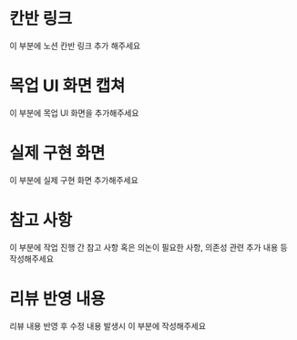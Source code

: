 # 칸반 링크   
이 부분에 노션 칸반 링크 추가 해주세요   
# 목업 UI 화면 캡쳐   
이 부분에 목업 UI 화면을 추가해주세요   
# 실제 구현 화면   
이 부분에 실제 구현 화면 추가해주세요   
# 참고 사항   
이 부분에 작업 진행 간 참고 사항 혹은 의논이 필요한 사항, 의존성 관련 추가 내용 등 작성해주세요   
# 리뷰 반영 내용   
리뷰 내용 반영 후 수정 내용 발생시 이 부분에 작성해주세요


